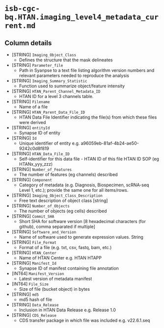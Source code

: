 # `isb-cgc-bq.HTAN.imaging_level4_metadata_current.md`

## Column details

* [STRING]    `Imaging_Object_Class`
  - Defines the structure that the mask delineates
* [STRING]    `Parameter_file`
  - Path in Syanpse to a text file listing algorithm version numbers and relevant parameters needed to reproduce the analysis
* [STRING]    `Imaging_Summary_Statistic`
  - Function used to summarize object/feature intensity
* [STRING]    `HTAN_Parent_Channel_Metadata_ID`
  - HTAN ID for a level 3 channels table.
* [STRING]    `Filename`
  - Name of a file
* [STRING]    `HTAN_Parent_Data_File_ID`
  - HTAN Data File Identifier indicating the file(s) from which these files were derived
* [STRING]    `entityId`
  - Synapse ID of entity
* [STRING]    `Id`
  - Unique identifier of entity e.g. a96059eb-81af-4b24-ae50-9242c0d8f819
* [STRING]    `HTAN_Data_File_ID`
  - Self-identifier for this data file - HTAN ID of this file HTAN ID SOP (eg HTANx_yyy_zzz)
* [STRING]    `Number_of_Features`
  - The number of features (eg channels) described
* [STRING]    `Component`
  - Category of metadata (e.g. Diagnosis, Biospecimen, scRNA-seq Level 1, etc.); provide the same one for all items/rows.
* [STRING]    `Imaging_Object_Class_Description`
  - Free text description of object class [string]
* [STRING]    `Number_of_Objects`
  - The number of objects (eg cells) described
* [STRING]    `Commit_SHA`
  - Short SHA for software version [8 hexadecimal characters (for github), comma separated if multiple]
* [STRING]    `Software_and_Version`
  - Name of software used to generate expression values. String
* [STRING]    `File_Format`
  - Format of a file (e.g. txt, csv, fastq, bam, etc.)
* [STRING]    `HTAN_Center`
  - Name of HTAN Center e.g. HTAN HTAPP
* [STRING]    `Manifest_Id`
  - Synapse ID of manifest containing file annotation
* [INT64]    `Manifest_Version`
  - Latest version of metadata manifest
* [INT64]    `File_Size`
  - Size of file (bucket object) in bytes
* [STRING]    `md5`
  - md5 hash of file
* [STRING]    `Data_Release`
  - Inclusion in HTAN Data Release e.g. Release 1.0
* [STRING]    `CDS_Release`
  - CDS transfer package in which file was included e.g. v22.6.1.seq

